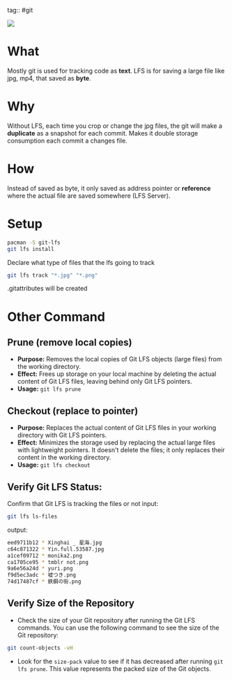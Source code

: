 tag:: #git 


![](https://git-lfs.com/images/graphic.gif)
# What
Mostly git is used for tracking code as **text**. LFS is for saving a large file like jpg, mp4, that saved as **byte**.

# Why
Without LFS, each time you crop or change the jpg files, the git will make a **duplicate** as a snapshot for each commit. Makes it double storage consumption each commit a changes file.
# How
Instead of saved as byte, it only saved as address pointer or **reference** where the actual file are saved somewhere (LFS Server).

# Setup
```sh
pacman -S git-lfs
git lfs install
```

Declare what type of files that the lfs going to track
```sh
git lfs track "*.jpg" "*.png"
```
.gitattributes will be created


# Other Command
## Prune (remove local copies)
- **Purpose:** Removes the local copies of Git LFS objects (large files) from the working directory.
- **Effect:** Frees up storage on your local machine by deleting the actual content of Git LFS files, leaving behind only Git LFS pointers.
- **Usage:** `git lfs prune`

## Checkout (replace to pointer)
- **Purpose:** Replaces the actual content of Git LFS files in your working directory with Git LFS pointers.
- **Effect:** Minimizes the storage used by replacing the actual large files with lightweight pointers. It doesn't delete the files; it only replaces their content in the working directory.
- **Usage:** `git lfs checkout`

## **Verify** Git LFS Status:
Confirm that Git LFS is tracking the files or not
input:
```sh
git lfs ls-files
```
output:
```sh
eed9711b12 * Xinghai _ 星海.jpg
c64c871322 * Yin.full.53587.jpg
a1cef09712 * monika2.png
ca1705ce95 * tmblr not.png
9a6e56a24d * yuri.png
f9d5ec3adc * 嘘つき.png
74d17487cf * 鉄鋼の街.png
```

## **Verify Size** of the Repository


- Check the size of your Git repository after running the Git LFS commands. You can use the following command to see the size of the Git repository:
```sh
git count-objects -vH
```
- Look for the `size-pack` value to see if it has decreased after running `git lfs prune`. This value represents the packed size of the Git objects.

